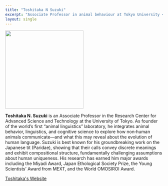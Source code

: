 ```yaml
---
title: "Toshitaka N Suzuki"
excerpt: "Associate Professor in animal behaviour at Tokyo University <br/><img src='/2025/images/Toshitaka_Suzuki.jpg' width='150'>"
layout: single
---
```



<img src="/2025/images/Toshitaka_Suzuki.jpg" width="250"/>


**Toshitaka N. Suzuki** is an Associate Professor in the Research Center for Advanced Science and Technology at the University of Tokyo. As founder of the world’s first “animal linguistics” laboratory, he integrates animal behavior, linguistics, and cognitive science to explore how non‑human animals communicate—and what this may reveal about the evolution of human language. Suzuki is best known for his groundbreaking work on the Japanese tit (Paridae), showing that their calls convey discrete meanings and exhibit compositional structure, fundamentally challenging assumptions about human uniqueness. His research has earned him major awards including the Miyadi Award, Japan Ethological Society Prize, the Young Scientists’ Award from MEXT, and the World OMOSIROI Award.

[Toshitaka's Website](https://www.toshitakasuzuki.com/)
